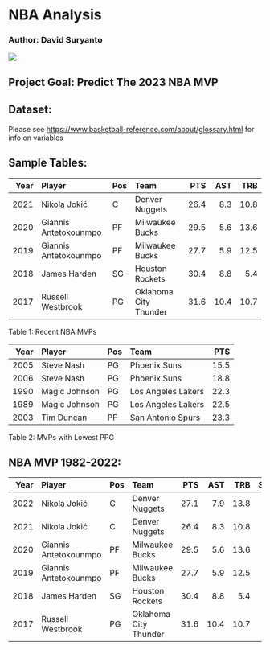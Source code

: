 # NBA Analysis

### Author: David Suryanto

![](https://1000logos.net/wp-content/uploads/2017/04/Logo-NBA.png)

## Project Goal: Predict The 2023 NBA MVP 

## Dataset:

Please see <https://www.basketball-reference.com/about/glossary.html>
for info on variables

## Sample Tables:

| Year | Player                | Pos | Team                  |  PTS |  AST |  TRB |
|-----:|:----------------------|:----|:----------------------|-----:|-----:|-----:|
| 2021 | Nikola Jokić          | C   | Denver Nuggets        | 26.4 |  8.3 | 10.8 |
| 2020 | Giannis Antetokounmpo | PF  | Milwaukee Bucks       | 29.5 |  5.6 | 13.6 |
| 2019 | Giannis Antetokounmpo | PF  | Milwaukee Bucks       | 27.7 |  5.9 | 12.5 |
| 2018 | James Harden          | SG  | Houston Rockets       | 30.4 |  8.8 |  5.4 |
| 2017 | Russell Westbrook     | PG  | Oklahoma City Thunder | 31.6 | 10.4 | 10.7 |

Table 1: Recent NBA MVPs

| Year | Player        | Pos | Team               |  PTS |
|-----:|:--------------|:----|:-------------------|-----:|
| 2005 | Steve Nash    | PG  | Phoenix Suns       | 15.5 |
| 2006 | Steve Nash    | PG  | Phoenix Suns       | 18.8 |
| 1990 | Magic Johnson | PG  | Los Angeles Lakers | 22.3 |
| 1989 | Magic Johnson | PG  | Los Angeles Lakers | 22.5 |
| 2003 | Tim Duncan    | PF  | San Antonio Spurs  | 23.3 |

Table 2: MVPs with Lowest PPG

## NBA MVP 1982-2022:

| Year | Player                | Pos | Team                  |  PTS |  AST |  TRB |  STL |  BLK |
|-----:|:----------------------|:----|:----------------------|-----:|-----:|-----:|-----:|-----:|
| 2022 | Nikola Jokić          | C   | Denver Nuggets        | 27.1 |  7.9 | 13.8 |  1.5 |  0.9 | 
| 2021 | Nikola Jokić          | C   | Denver Nuggets        | 26.4 |  8.3 | 10.8 |  1.3 |  0.7 |
| 2020 | Giannis Antetokounmpo | PF  | Milwaukee Bucks       | 29.5 |  5.6 | 13.6 |  1.0 |  1.0 |
| 2019 | Giannis Antetokounmpo | PF  | Milwaukee Bucks       | 27.7 |  5.9 | 12.5 |  1.3 |  1.5 |
| 2018 | James Harden          | SG  | Houston Rockets       | 30.4 |  8.8 |  5.4 |  1.8 |  0.7 |
| 2017 | Russell Westbrook     | PG  | Oklahoma City Thunder | 31.6 | 10.4 | 10.7 |  1.6 |  0.4 |







